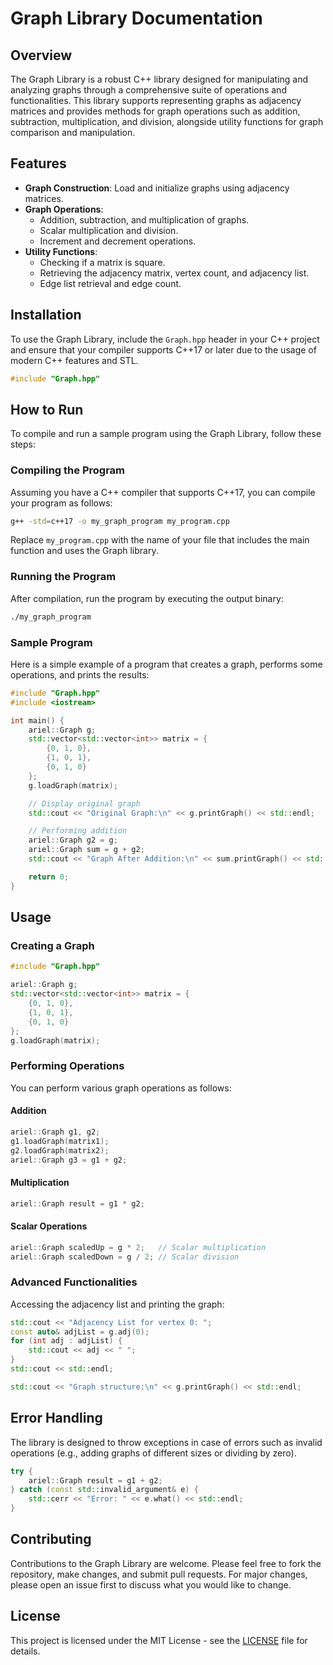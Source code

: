 
# Graph Library Documentation

## Overview
The Graph Library is a robust C++ library designed for manipulating and analyzing graphs through a comprehensive suite of operations and functionalities. This library supports representing graphs as adjacency matrices and provides methods for graph operations such as addition, subtraction, multiplication, and division, alongside utility functions for graph comparison and manipulation.

## Features
- **Graph Construction**: Load and initialize graphs using adjacency matrices.
- **Graph Operations**:
  - Addition, subtraction, and multiplication of graphs.
  - Scalar multiplication and division.
  - Increment and decrement operations.
- **Utility Functions**:
  - Checking if a matrix is square.
  - Retrieving the adjacency matrix, vertex count, and adjacency list.
  - Edge list retrieval and edge count.

## Installation
To use the Graph Library, include the `Graph.hpp` header in your C++ project and ensure that your compiler supports C++17 or later due to the usage of modern C++ features and STL.

```cpp
#include "Graph.hpp"
```

## How to Run
To compile and run a sample program using the Graph Library, follow these steps:

### Compiling the Program
Assuming you have a C++ compiler that supports C++17, you can compile your program as follows:

```bash
g++ -std=c++17 -o my_graph_program my_program.cpp
```

Replace `my_program.cpp` with the name of your file that includes the main function and uses the Graph library.

### Running the Program
After compilation, run the program by executing the output binary:

```bash
./my_graph_program
```

### Sample Program
Here is a simple example of a program that creates a graph, performs some operations, and prints the results:

```cpp
#include "Graph.hpp"
#include <iostream>

int main() {
    ariel::Graph g;
    std::vector<std::vector<int>> matrix = {
        {0, 1, 0},
        {1, 0, 1},
        {0, 1, 0}
    };
    g.loadGraph(matrix);

    // Display original graph
    std::cout << "Original Graph:\n" << g.printGraph() << std::endl;

    // Performing addition
    ariel::Graph g2 = g;
    ariel::Graph sum = g + g2;
    std::cout << "Graph After Addition:\n" << sum.printGraph() << std::endl;

    return 0;
}
```

## Usage

### Creating a Graph
```cpp
#include "Graph.hpp"

ariel::Graph g;
std::vector<std::vector<int>> matrix = {
    {0, 1, 0},
    {1, 0, 1},
    {0, 1, 0}
};
g.loadGraph(matrix);
```

### Performing Operations
You can perform various graph operations as follows:

#### Addition
```cpp
ariel::Graph g1, g2;
g1.loadGraph(matrix1);
g2.loadGraph(matrix2);
ariel::Graph g3 = g1 + g2;
```

#### Multiplication
```cpp
ariel::Graph result = g1 * g2;
```

#### Scalar Operations
```cpp
ariel::Graph scaledUp = g * 2;   // Scalar multiplication
ariel::Graph scaledDown = g / 2; // Scalar division
```

### Advanced Functionalities
Accessing the adjacency list and printing the graph:

```cpp
std::cout << "Adjacency List for vertex 0: ";
const auto& adjList = g.adj(0);
for (int adj : adjList) {
    std::cout << adj << " ";
}
std::cout << std::endl;

std::cout << "Graph structure:\n" << g.printGraph() << std::endl;
```

## Error Handling
The library is designed to throw exceptions in case of errors such as invalid operations (e.g., adding graphs of different sizes or dividing by zero).

```cpp
try {
    ariel::Graph result = g1 + g2;
} catch (const std::invalid_argument& e) {
    std::cerr << "Error: " << e.what() << std::endl;
}
```

## Contributing
Contributions to the Graph Library are welcome. Please feel free to fork the repository, make changes, and submit pull requests. For major changes, please open an issue first to discuss what you would like to change.

## License
This project is licensed under the MIT License - see the [LICENSE](LICENSE) file for details.

